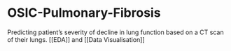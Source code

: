 # OSIC-Pulmonary-Fibrosis
Predicting patient’s severity of decline in lung function based on a CT scan of their lungs. [[EDA]] and [[Data Visualisation]]
